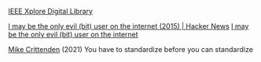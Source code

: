 
[IEEE Xplore Digital Library](https://ieeexplore.ieee.org/Xplore/home.jsp)

[I may be the only evil (bit) user on the internet (2015) | Hacker News](https://news.ycombinator.com/item?id=36330116)
[I may be the only evil (bit) user on the internet](https://blog.benjojo.co.uk/post/evil-bit-RFC3514-real-world-usage)

[Mike Crittenden](https://critter.blog/2021/04/23/you-have-to-standardize-before-you-can-standardize/)
(2021) You have to standardize before you can standardize
